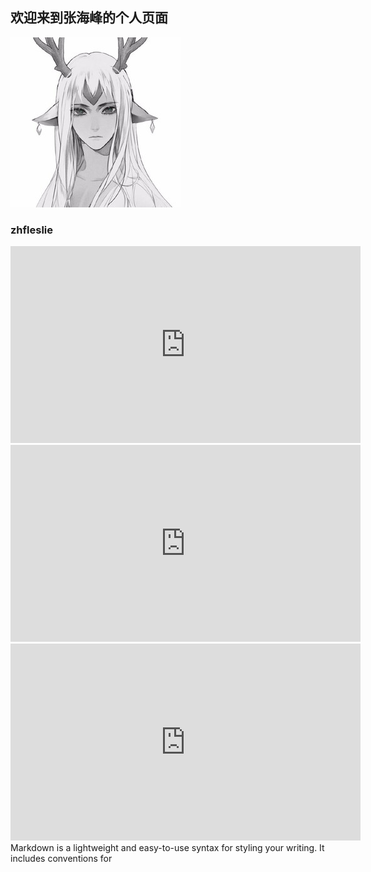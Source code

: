 ## 欢迎来到张海峰的个人页面

<img src ="res/leslie.jpg">


### zhfleslie

<iframe width="560" height="315" src="https://www.youtube.com/embed/BJSXBBHyV6s" rel="0" frameborder="0" allow="accelerometer; autoplay; encrypted-media; gyroscope; picture-in-picture" allowfullscreen></iframe>

<iframe width="560" height="315" src="https://www.youtube.com/embed/BJSXBBHyV6s?rel=0" frameborder="0" allow="accelerometer; autoplay; encrypted-media; gyroscope; picture-in-picture" allowfullscreen></iframe>

<iframe width="560" height="315" src="https://www.youtube.com/embed/BJSXBBHyV6s" frameborder="0" allow="accelerometer; autoplay; encrypted-media; gyroscope; picture-in-picture" allowfullscreen></iframe>
Markdown is a lightweight and easy-to-use syntax for styling your writing. It includes conventions for

